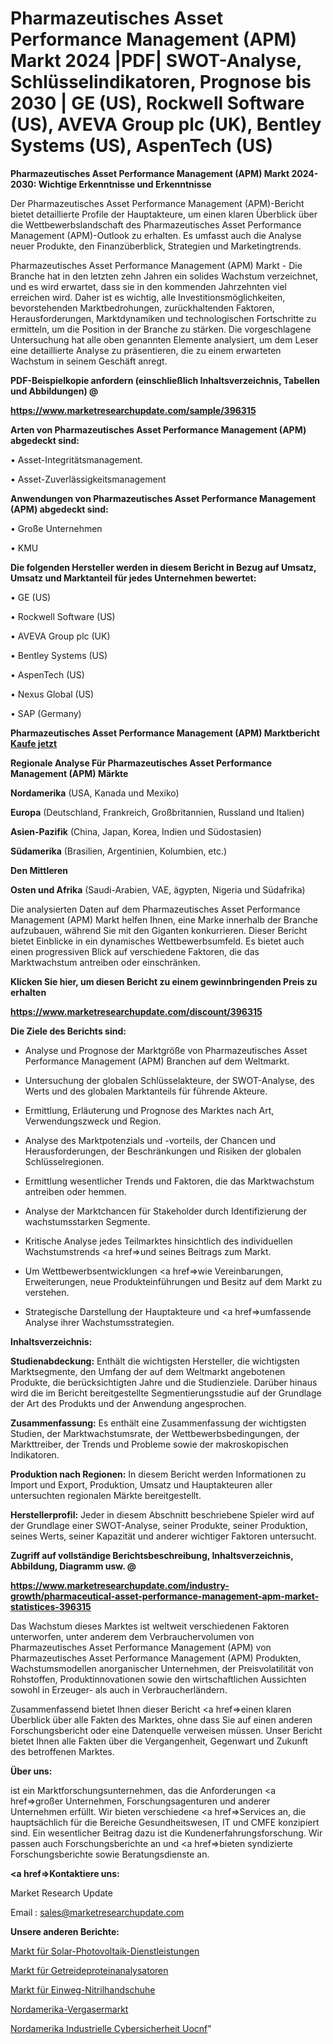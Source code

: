 # Pharmazeutisches Asset Performance Management (APM) Markt 2024 |PDF| SWOT-Analyse, Schlüsselindikatoren, Prognose bis 2030 | GE (US), Rockwell Software (US), AVEVA Group plc (UK), Bentley Systems (US), AspenTech (US)

<strong>Pharmazeutisches Asset Performance Management (APM) Markt 2024-2030: Wichtige Erkenntnisse und Erkenntnisse</strong>

Der Pharmazeutisches Asset Performance Management (APM)-Bericht bietet detaillierte Profile der Hauptakteure, um einen klaren Überblick über die Wettbewerbslandschaft des Pharmazeutisches Asset Performance Management (APM)-Outlook zu erhalten. Es umfasst auch die Analyse neuer Produkte, den Finanzüberblick, Strategien und Marketingtrends.

Pharmazeutisches Asset Performance Management (APM) Markt - Die Branche hat in den letzten zehn Jahren ein solides Wachstum verzeichnet, und es wird erwartet, dass sie in den kommenden Jahrzehnten viel erreichen wird. Daher ist es wichtig, alle Investitionsmöglichkeiten, bevorstehenden Marktbedrohungen, zurückhaltenden Faktoren, Herausforderungen, Marktdynamiken und technologischen Fortschritte zu ermitteln, um die Position in der Branche zu stärken. Die vorgeschlagene Untersuchung hat alle oben genannten Elemente analysiert, um dem Leser eine detaillierte Analyse zu präsentieren, die zu einem erwarteten Wachstum in seinem Geschäft anregt.



<strong><b>PDF-Beispielkopie anfordern (einschließlich Inhaltsverzeichnis, Tabellen und Abbildungen) @ </b></strong>

<strong><a href=https://www.marketresearchupdate.com/sample/396315>

<strong>https://www.marketresearchupdate.com/sample/396315</u></a></strong></strong>



<strong>Arten von Pharmazeutisches Asset Performance Management (APM) abgedeckt sind:</strong>

• Asset-Integritätsmanagement.

• Asset-Zuverlässigkeitsmanagement



<strong>Anwendungen von Pharmazeutisches Asset Performance Management (APM) abgedeckt sind:</strong>

• Große Unternehmen

• KMU



<strong>Die folgenden Hersteller werden in diesem Bericht in Bezug auf Umsatz, Umsatz und Marktanteil für jedes Unternehmen bewertet:</strong>

• GE (US)

• Rockwell Software (US)

• AVEVA Group plc (UK)

• Bentley Systems (US)

• AspenTech (US)

• Nexus Global (US)

• SAP (Germany)



<strong>Pharmazeutisches Asset Performance Management (APM) Marktbericht <a href=https://www.marketresearchupdate.com/buynow/396315>Kaufe jetzt</a></strong>



<strong>Regionale Analyse Für Pharmazeutisches Asset Performance Management (APM) Märkte</strong>



<strong>Nordamerika</strong> (USA, Kanada und Mexiko)



<strong>Europa</strong> (Deutschland, Frankreich, Großbritannien, Russland und Italien)



<strong>Asien-Pazifik</strong> (China, Japan, Korea, Indien und Südostasien)



<strong>Südamerika</strong> (Brasilien, Argentinien, Kolumbien, etc.)



<strong>Den Mittleren</strong> 

<strong>Osten und Afrika</strong> (Saudi-Arabien, VAE, ägypten, Nigeria und Südafrika)

Die analysierten Daten auf dem Pharmazeutisches Asset Performance Management (APM) Markt helfen Ihnen, eine Marke innerhalb der Branche aufzubauen, während Sie mit den Giganten konkurrieren. Dieser Bericht bietet Einblicke in ein dynamisches Wettbewerbsumfeld. Es bietet auch einen progressiven Blick auf verschiedene Faktoren, die das Marktwachstum antreiben oder einschränken.



<strong>Klicken Sie hier, um diesen Bericht zu einem gewinnbringenden Preis zu erhalten
</strong>

<strong><a href=https://www.marketresearchupdate.com/discount/396315>https://www.marketresearchupdate.com/discount/396315</b></u></strong></a>



<strong>Die Ziele des Berichts sind:</strong>

- Analyse und Prognose der Marktgröße von Pharmazeutisches Asset Performance Management (APM) Branchen auf dem Weltmarkt.

- Untersuchung der globalen Schlüsselakteure, der SWOT-Analyse, des Werts und des globalen Marktanteils für führende Akteure.

- Ermittlung, Erläuterung und Prognose des Marktes nach Art, Verwendungszweck und Region.

- Analyse des Marktpotenzials und -vorteils, der Chancen und Herausforderungen, der Beschränkungen und Risiken der globalen Schlüsselregionen.

- Ermittlung wesentlicher Trends und Faktoren, die das Marktwachstum antreiben oder hemmen.

- Analyse der Marktchancen für Stakeholder durch Identifizierung der wachstumsstarken Segmente.

- Kritische Analyse jedes Teilmarktes hinsichtlich des individuellen Wachstumstrends <a href=>und</a> seines Beitrags zum Markt.

- Um Wettbewerbsentwicklungen <a href=>wie</a> Vereinbarungen, Erweiterungen, neue Produkteinführungen und Besitz auf dem Markt zu verstehen.

- Strategische Darstellung der Hauptakteure und <a href=>umfas</a>sende Analyse ihrer Wachstumsstrategien.



<strong>Inhaltsverzeichnis:</strong>



<strong>Studienabdeckung:</strong> Enthält die wichtigsten Hersteller, die wichtigsten Marktsegmente, den Umfang der auf dem Weltmarkt angebotenen Produkte, die berücksichtigten Jahre und die Studienziele. Darüber hinaus wird die im Bericht bereitgestellte Segmentierungsstudie auf der Grundlage der Art des Produkts und der Anwendung angesprochen.



<strong>Zusammenfassung:</strong> Es enthält eine Zusammenfassung der wichtigsten Studien, der Marktwachstumsrate, der Wettbewerbsbedingungen, der Markttreiber, der Trends und Probleme sowie der makroskopischen Indikatoren.



<strong>Produktion nach Regionen:</strong> In diesem Bericht werden Informationen zu Import und Export, Produktion, Umsatz und Hauptakteuren aller untersuchten regionalen Märkte bereitgestellt.



<strong>Herstellerprofil:</strong> Jeder in diesem Abschnitt beschriebene Spieler wird auf der Grundlage einer SWOT-Analyse, seiner Produkte, seiner Produktion, seines Werts, seiner Kapazität und anderer wichtiger Faktoren untersucht.



<strong><b>Zugriff auf vollständige Berichtsbeschreibung, Inhaltsverzeichnis, Abbildung, Diagramm usw. @ </b></strong>

<strong><a href=https://www.marketresearchupdate.com/industry-growth/pharmaceutical-asset-performance-management-apm-market-statistices-396315>https://www.marketresearchupdate.com/industry-growth/pharmaceutical-asset-performance-management-apm-market-statistices-396315</a></strong>

Das Wachstum dieses Marktes ist weltweit verschiedenen Faktoren unterworfen, unter anderem dem Verbrauchervolumen von Pharmazeutisches Asset Performance Management (APM) von Pharmazeutisches Asset Performance Management (APM) Produkten, Wachstumsmodellen anorganischer Unternehmen, der Preisvolatilität von Rohstoffen, Produktinnovationen sowie den wirtschaftlichen Aussichten sowohl in Erzeuger- als auch in Verbraucherländern.

Zusammenfassend bietet Ihnen dieser Bericht <a href=>einen</a> klaren Überblick über alle Fakten des Marktes, ohne dass Sie auf einen anderen Forschungsbericht oder eine Datenquelle verweisen müssen. Unser Bericht bietet Ihnen alle Fakten über die Vergangenheit, Gegenwart und Zukunft des betroffenen Marktes.



<strong>Über uns:</strong>

 ist ein Marktforschungsunternehmen, das die Anforderungen <a href=>großer</a> Unternehmen, Forschungsagenturen und anderer Unternehmen erfüllt. Wir bieten verschiedene <a href=>Services</a> an, die hauptsächlich für die Bereiche Gesundheitswesen, IT und CMFE konzipiert sind. Ein wesentlicher Beitrag dazu ist die Kundenerfahrungsforschung. Wir passen auch Forschungsberichte an und <a href=>bieten</a> syndizierte Forschungsberichte sowie Beratungsdienste an.



<strong><a href=>Kontaktiere uns:</a></strong>

Market Research Update

Email : sales@marketresearchupdate.com



<strong>Unsere anderen Berichte:</strong>

<a href=https://www.linkedin.com/pulse/solar-photovoltaic-services-market-pointing-capture>Markt für Solar-Photovoltaik-Dienstleistungen</a>

<a href=https://www.linkedin.com/pulse/grain-protein-analyzer-market-size-industry-growth>Markt für Getreideproteinanalysatoren</a>

<a href=https://www.linkedin.com/pulse/disposable-nitrile-gloves-market-size-trends>Markt für Einweg-Nitrilhandschuhe</a>

<a href=https://www.linkedin.com/pulse/north-america-carburetor-market-2023-brief-regionwise>Nordamerika-Vergasermarkt</a>

<a href=https://www.linkedin.com/pulse/north-america-industrial-cybersecurity-uocnf/>Nordamerika Industrielle Cybersicherheit Uocnf</a>"
